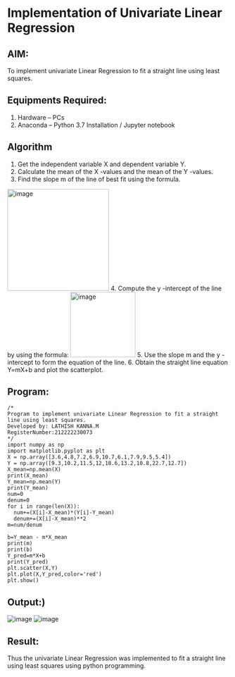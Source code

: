 # Implementation of Univariate Linear Regression
## AIM:
To implement univariate Linear Regression to fit a straight line using least squares.

## Equipments Required:
1. Hardware – PCs
2. Anaconda – Python 3.7 Installation / Jupyter notebook

## Algorithm
1. Get the independent variable X and dependent variable Y.
2. Calculate the mean of the X -values and the mean of the Y -values.
3. Find the slope m of the line of best fit using the formula. 
<img width="231" alt="image" src="https://user-images.githubusercontent.com/93026020/192078527-b3b5ee3e-992f-46c4-865b-3b7ce4ac54ad.png">
4. Compute the y -intercept of the line by using the formula:
<img width="148" alt="image" src="https://user-images.githubusercontent.com/93026020/192078545-79d70b90-7e9d-4b85-9f8b-9d7548a4c5a4.png">
5. Use the slope m and the y -intercept to form the equation of the line.
6. Obtain the straight line equation Y=mX+b and plot the scatterplot.

## Program:
```
/*
Program to implement univariate Linear Regression to fit a straight line using least squares.
Developed by: LATHISH KANNA.M
RegisterNumber:212222230073 
*/
import numpy as np
import matplotlib.pyplot as plt
X = np.array([3.6,4.8,7.2,6.9,10.7,6.1,7.9,9.5,5.4])
Y = np.array([9.3,10.2,11.5,12,18.6,13.2,10.8,22.7,12.7])
X_mean=np.mean(X)
print(X_mean)
Y_mean=np.mean(Y)
print(Y_mean)
num=0
denum=0
for i in range(len(X)):
  num+=(X[i]-X_mean)*(Y[i]-Y_mean)
  denum+=(X[i]-X_mean)**2
m=num/denum

b=Y_mean - m*X_mean
print(m)
print(b)
Y_pred=m*X+b
print(Y_pred)
plt.scatter(X,Y)
plt.plot(X,Y_pred,color='red') 
plt.show() 
```

## Output:)
![image](https://github.com/lathishlathish/Find-the-best-fit-line-using-Least-Squares-Method/assets/120359170/b3c28243-8464-423f-be46-8e3f7d06117b)
![image](https://github.com/lathishlathish/Find-the-best-fit-line-using-Least-Squares-Method/assets/120359170/c2822d8a-1378-41b8-b1fe-42a9da54e14a)

## Result:
Thus the univariate Linear Regression was implemented to fit a straight line using least squares using python programming.
